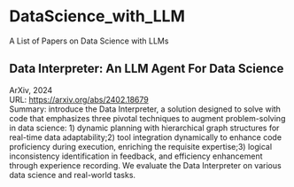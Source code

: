 # DataScience_with_LLM
A List of Papers on Data Science with LLMs

## Data Interpreter: An LLM Agent For Data Science
ArXiv, 2024  </br>
URL: https://arxiv.org/abs/2402.18679  </br>
Summary: introduce the Data Interpreter, a solution designed to solve with code that emphasizes three pivotal techniques to augment problem-solving in data science: 1) dynamic planning with hierarchical graph structures for real-time data adaptability;2) tool integration dynamically to enhance code proficiency during execution, enriching the requisite expertise;3) logical inconsistency identification in feedback, and efficiency enhancement through experience recording. We evaluate the Data Interpreter on various data science and real-world tasks. 



